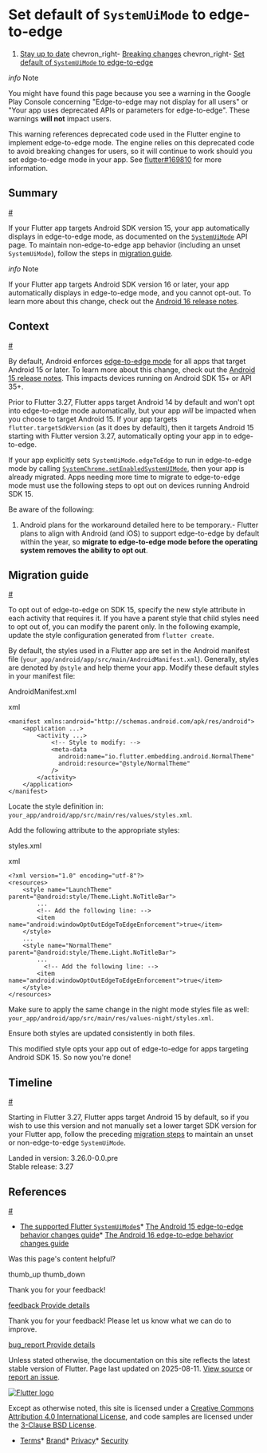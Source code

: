 Set default of `SystemUiMode` to edge-to-edge
=============================================

1. [Stay up to date](/release) chevron\_right- [Breaking changes](/release/breaking-changes) chevron\_right- [Set default of `SystemUiMode` to edge-to-edge](/release/breaking-changes/default-systemuimode-edge-to-edge)

*info* Note

You might have found this page because you see a warning in the Google Play Console concerning "Edge-to-edge may not display for all users" or "Your app uses deprecated APIs or parameters for edge-to-edge". These warnings **will not** impact users.

This warning references deprecated code used in the Flutter engine to implement edge-to-edge mode. The engine relies on this deprecated code to avoid breaking changes for users, so it will continue to work should you set edge-to-edge mode in your app. See [flutter#169810](https://github.com/flutter/flutter/issues/169810) for more information.

Summary
-------

[#](#summary)

If your Flutter app targets Android SDK version 15, your app automatically displays in edge-to-edge mode, as documented on the [`SystemUiMode`](https://api.flutter.dev/flutter/services/SystemUiMode.html) API page. To maintain non-edge-to-edge app behavior (including an unset `SystemUiMode`), follow the steps in [migration guide](#migration-guide).

*info* Note

If your Flutter app targets Android SDK version 16 or later, your app automatically displays in edge-to-edge mode, and you cannot opt-out. To learn more about this change, check out the [Android 16 release notes](https://developer.android.com/about/versions/16/behavior-changes-16#edge-to-edge).

Context
-------

[#](#context)

By default, Android enforces [edge-to-edge mode](https://developer.android.com/develop/ui/views/layout/edge-to-edge) for all apps that target Android 15 or later. To learn more about this change, check out the [Android 15 release notes](https://developer.android.com/about/versions/15/behavior-changes-15#edge-to-edge). This impacts devices running on Android SDK 15+ or API 35+.

Prior to Flutter 3.27, Flutter apps target Android 14 by default and won't opt into edge-to-edge mode automatically, but your app *will* be impacted when you choose to target Android 15. If your app targets `flutter.targetSdkVersion` (as it does by default), then it targets Android 15 starting with Flutter version 3.27, automatically opting your app in to edge-to-edge.

If your app explicitly sets `SystemUiMode.edgeToEdge` to run in edge-to-edge mode by calling [`SystemChrome.setEnabledSystemUIMode`](https://api.flutter.dev/flutter/services/SystemChrome/setEnabledSystemUIMode.html), then your app is already migrated. Apps needing more time to migrate to edge-to-edge mode must use the following steps to opt out on devices running Android SDK 15.

Be aware of the following:

1. Android plans for the workaround detailed here to be temporary.- Flutter plans to align with Android (and iOS) to support edge-to-edge by default within the year, so **migrate to edge-to-edge mode before the operating system removes the ability to opt out**.

Migration guide
---------------

[#](#migration-guide)

To opt out of edge-to-edge on SDK 15, specify the new style attribute in each activity that requires it. If you have a parent style that child styles need to opt out of, you can modify the parent only. In the following example, update the style configuration generated from `flutter create`.

By default, the styles used in a Flutter app are set in the Android manifest file (`your_app/android/app/src/main/AndroidManifest.xml`). Generally, styles are denoted by `@style` and help theme your app. Modify these default styles in your manifest file:

AndroidManifest.xml

xml

```
<manifest xmlns:android="http://schemas.android.com/apk/res/android">
    <application ...>
        <activity ...>
            <!-- Style to modify: -->
            <meta-data
              android:name="io.flutter.embedding.android.NormalTheme"
              android:resource="@style/NormalTheme"
            />
        </activity>
    </application>
</manifest>
```

Locate the style definition in: `your_app/android/app/src/main/res/values/styles.xml`.

Add the following attribute to the appropriate styles:

styles.xml

xml

```
<?xml version="1.0" encoding="utf-8"?>
<resources>
    <style name="LaunchTheme" parent="@android:style/Theme.Light.NoTitleBar">
        ...
        <!-- Add the following line: -->
        <item name="android:windowOptOutEdgeToEdgeEnforcement">true</item>
    </style>
    ...
    <style name="NormalTheme" parent="@android:style/Theme.Light.NoTitleBar">
        ...
	      <!-- Add the following line: -->
        <item name="android:windowOptOutEdgeToEdgeEnforcement">true</item>
    </style>
</resources>
```

Make sure to apply the same change in the night mode styles file as well: `your_app/android/app/src/main/res/values-night/styles.xml`.

Ensure both styles are updated consistently in both files.

This modified style opts your app out of edge-to-edge for apps targeting Android SDK 15. So now you're done!

Timeline
--------

[#](#timeline)

Starting in Flutter 3.27, Flutter apps target Android 15 by default, so if you wish to use this version and not manually set a lower target SDK version for your Flutter app, follow the preceding [migration steps](#migration-guide) to maintain an unset or non-edge-to-edge `SystemUiMode`.

Landed in version: 3.26.0-0.0.pre  
 Stable release: 3.27

References
----------

[#](#references)

* [The supported Flutter `SystemUiMode`s](https://api.flutter.dev/flutter/services/SystemUiMode.html)* [The Android 15 edge-to-edge behavior changes guide](https://developer.android.com/about/versions/15/behavior-changes-15#edge-to-edge)* [The Android 16 edge-to-edge behavior changes guide](https://developer.android.com/about/versions/16/behavior-changes-16#edge-to-edge)

Was this page's content helpful?

thumb\_up thumb\_down

Thank you for your feedback!

 [feedback Provide details](https://github.com/flutter/website/issues/new?template=1_page_issue.yml&&page-url=https://docs.flutter.dev/release/breaking-changes/default-systemuimode-edge-to-edge/&page-source=https://github.com/flutter/website/tree/main/src/content/release/breaking-changes/default-systemuimode-edge-to-edge.md)

Thank you for your feedback! Please let us know what we can do to improve.

 [bug\_report Provide details](https://github.com/flutter/website/issues/new?template=1_page_issue.yml&&page-url=https://docs.flutter.dev/release/breaking-changes/default-systemuimode-edge-to-edge/&page-source=https://github.com/flutter/website/tree/main/src/content/release/breaking-changes/default-systemuimode-edge-to-edge.md)

Unless stated otherwise, the documentation on this site reflects the latest stable version of Flutter. Page last updated on 2025-08-11. [View source](https://github.com/flutter/website/tree/main/src/content/release/breaking-changes/default-systemuimode-edge-to-edge.md) or [report an issue](https://github.com/flutter/website/issues/new?template=1_page_issue.yml&&page-url=https://docs.flutter.dev/release/breaking-changes/default-systemuimode-edge-to-edge/&page-source=https://github.com/flutter/website/tree/main/src/content/release/breaking-changes/default-systemuimode-edge-to-edge.md "Report an issue with this page").

[![Flutter logo](/assets/images/branding/flutter/logo+text/horizontal/white.svg)](https://flutter.dev)

Except as otherwise noted, this site is licensed under a [Creative Commons Attribution 4.0 International License](https://creativecommons.org/licenses/by/4.0/), and code samples are licensed under the [3-Clause BSD License](https://opensource.org/licenses/BSD-3-Clause).

* [Terms](/tos "Terms of use")* [Brand](/brand "Brand usage guidelines")* [Privacy](https://policies.google.com/privacy "Privacy policy")* [Security](/security "Security philosophy and practices")

   